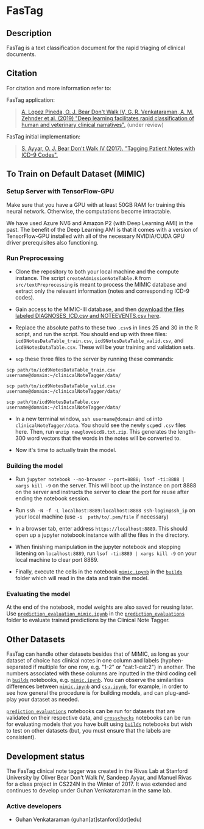 # FasTag

## Description
FasTag is a text classification document for the rapid triaging of clinical documents.

## Citation
For citation and more information refer to:

FasTag application:
>[A. Lopez Pineda, O. J. Bear Don't Walk IV, G. R. Venkataraman, A. M. Zehnder et al. (2019) "Deep learning facilitates rapid classification of human and veterinary clinical narratives".](https://www.biorxiv.org/content/10.1101/429720v2) (under review) 

FasTag initial implementation:
>[S. Ayyar, O. J. Bear Don't Walk IV (2017). "Tagging Patient Notes with ICD-9 Codes".](https://github.com/rivas-lab/clinicalNoteTagger/blob/master/obdw4_sa_cd224n.pdf)

## To Train on Default Dataset (MIMIC)

### Setup Server with TensorFlow-GPU

Make sure that you have a GPU with at least 50GB RAM for training this neural network. Otherwise, the computations become intractable.

We have used Azure NV6 and Amazon P2 (with Deep Learning AMI) in the past. The benefit of the Deep Learning AMI is that it comes with a version of TensorFlow-GPU installed with all of the necessary NVIDIA/CUDA GPU driver prerequisites also functioning.

### Run Preprocessing

- Clone the repository to both your local machine and the compute instance. The script `createAdmissionNoteTable.R` from `src/textPreprocessing` is meant to process the MIMIC database and extract only the relevant information (notes and corresponding ICD-9 codes).

- Gain access to the MIMIC-III database, and then [download the files labeled DIAGNOSES_ICD.csv and NOTEEVENTS.csv here](https://physionet.org/works/MIMICIIIClinicalDatabase/files/).

- Replace the absolute paths to these two `.csv`s in lines 25 and 30 in the R script, and run the script. You should end up with three files: `icd9NotesDataTable_train.csv`, `icd9NotesDataTable_valid.csv`, and `icd9NotesDataTable.csv`. These will be your training and validation sets.

- `scp` these three files to the server by running these commands:

`scp path/to/icd9NotesDataTable_train.csv username@domain:~/clinicalNoteTagger/data/`


`scp path/to/icd9NotesDataTable_valid.csv username@domain:~/clinicalNoteTagger/data/`


`scp path/to/icd9NotesDataTable.csv username@domain:~/clinicalNoteTagger/data/`

- In a new terminal window, `ssh username@domain` and `cd` into `clinicalNoteTagger/data`. You should see the newly `scp`ed `.csv` files here. Then, run `unzip newgloveicd9.txt.zip`. This generates the length-300 word vectors that the words in the notes will be converted to.

- Now it's time to actually train the model.

### Building the model

- Run `jupyter notebook --no-browser --port=8888; lsof -ti:8888 | xargs kill -9` on the server. This will boot up the instance on port 8888 on the server and instructs the server to clear the port for reuse after ending the notebook session.

- Run `ssh -N -f -L localhost:8889:localhost:8888 ssh-login@ssh_ip` on your local machine (use `-i  path/to/.pem/file` if necessary)

- In a browser tab, enter address `https://localhost:8889`. This should open up a jupyter notebook instance with all the files in the directory.

- When finishing manipulation in the jupyter notebook and stopping listening on `localhost:8889`, run `lsof -ti:8889 | xargs kill -9` on your local machine to clear port 8889.

- Finally, execute the cells in the notebook [`mimic.ipynb`](https://github.com/rivas-lab/clinicalNoteTagger/blob/master/builds/mimic.ipynb) in the [`builds`](https://github.com/rivas-lab/clinicalNoteTagger/tree/master/builds) folder which will read in the data and train the model.

### Evaluating the model

At the end of the notebook, model weights are also saved for reusing later. Use [`prediction_evaluation_mimic.ipynb`](https://github.com/rivas-lab/clinicalNoteTagger/blob/master/prediction_evaluations/prediction_evaluation_mimic.ipynb) in the [`prediction_evaluations`](https://github.com/rivas-lab/clinicalNoteTagger/tree/master/prediction_evaluations) folder to evaluate trained predictions by the Clinical Note Tagger.

## Other Datasets

FasTag can handle other datasets besides that of MIMIC, as long as your dataset of choice has clinical notes in one column and labels (hyphen-separated if multiple for one row, e.g. "1-2" or "cat:1-cat:2") in another. The numbers associated with these columns are inputted in the third coding cell in [`builds`](https://github.com/rivas-lab/clinicalNoteTagger/tree/master/builds) notebooks, e.g. [`mimic.ipynb`](https://github.com/rivas-lab/clinicalNoteTagger/blob/master/builds/mimic.ipynb). You can observe the similarities differences between [`mimic.ipynb`](https://github.com/rivas-lab/clinicalNoteTagger/blob/master/builds/mimic.ipynb) and [`csu.ipynb`](https://github.com/rivas-lab/clinicalNoteTagger/blob/master/builds/csu.ipynb), for example, in order to see how general the procedure is for building models, and can plug-and-play your dataset as needed.

[`prediction_evaluations`](https://github.com/rivas-lab/clinicalNoteTagger/tree/master/prediction_evaluations) notebooks can be run for datasets that are validated on their respective data, and [`crosschecks`](https://github.com/rivas-lab/clinicalNoteTagger/tree/master/crosschecks) notebooks can be run for evaluating models that you have built using [`builds`](https://github.com/rivas-lab/clinicalNoteTagger/tree/master/builds) notebooks but wish to test on other datasets (but, you must ensure that the labels are consistent).


##  Development status
The FasTag clinical note tagger was created in the Rivas Lab at Stanford University by Oliver Bear Don't Walk IV, Sandeep Ayyar, and Manuel Rivas for a class project in CS224N in the Winter of 2017. It was extended and continues to develop under Guhan Venkataraman in the same lab.

### Active developers
* Guhan Venkataraman (guhan[at]stanford[dot]edu)

